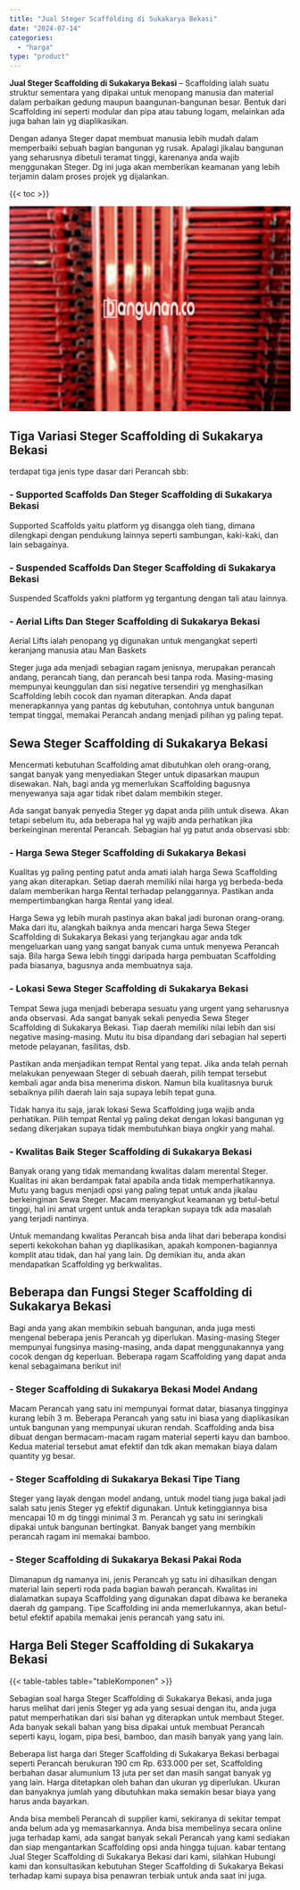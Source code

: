 ```yaml
---
title: "Jual Steger Scaffolding di Sukakarya Bekasi"
date: "2024-07-14"
categories: 
  - "harga"
type: "product"
---
```


**Jual Steger Scaffolding di Sukakarya Bekasi** – Scaffolding ialah suatu struktur sementara yang dipakai untuk menopang manusia dan material dalam perbaikan gedung maupun baangunan-bangunan besar. Bentuk dari Scaffolding ini seperti modular dan pipa atau tabung logam, melainkan ada juga bahan lain yg diaplikasikan.

Dengan adanya Steger dapat membuat manusia lebih mudah dalam memperbaiki sebuah bagian bangunan yg rusak. Apalagi jikalau bangunan yang seharusnya dibetuli teramat tinggi, karenanya anda wajib menggunakan Steger. Dg ini juga akan memberikan keamanan yang lebih terjamin dalam proses projek yg dijalankan.

{{< toc >}}

![Jual Steger Scaffolding di Sukakarya Bekasi](/images/sewa-scaffolding-steger-03.png)

## Tiga Variasi Steger Scaffolding di Sukakarya Bekasi

terdapat tiga jenis type dasar dari Perancah sbb:

### \- Supported Scaffolds Dan Steger Scaffolding di Sukakarya Bekasi

Supported Scaffolds yaitu platform yg disangga oleh tiang, dimana dilengkapi dengan pendukung lainnya seperti sambungan, kaki-kaki, dan lain sebagainya.

### \- Suspended Scaffolds Dan Steger Scaffolding di Sukakarya Bekasi

Suspended Scaffolds yakni platform yg tergantung dengan tali atau lainnya.

### \- Aerial Lifts Dan Steger Scaffolding di Sukakarya Bekasi

Aerial Lifts ialah penopang yg digunakan untuk mengangkat seperti keranjang manusia atau Man Baskets

Steger juga ada menjadi sebagian ragam jenisnya, merupakan perancah andang, perancah tiang, dan perancah besi tanpa roda. Masing-masing mempunyai keunggulan dan sisi negative tersendiri yg menghasilkan Scaffolding lebih cocok dan nyaman diterapkan. Anda dapat menerapkannya yang pantas dg kebutuhan, contohnya untuk bangunan tempat tinggal, memakai Perancah andang menjadi pilihan yg paling tepat.

## Sewa Steger Scaffolding di Sukakarya Bekasi

Mencermati kebutuhan Scaffolding amat dibutuhkan oleh orang-orang, sangat banyak yang menyediakan Steger untuk dipasarkan maupun disewakan. Nah, bagi anda yg memerlukan Scaffolding bagusnya menyewanya saja agar tidak ribet dalam membikin steger.

Ada sangat banyak penyedia Steger yg dapat anda pilih untuk disewa. Akan tetapi sebelum itu, ada beberapa hal yg wajib anda perhatikan jika berkeinginan merental Perancah. Sebagian hal yg patut anda observasi sbb:

### \- Harga Sewa Steger Scaffolding di Sukakarya Bekasi

Kualitas yg paling penting patut anda amati ialah harga Sewa Scaffolding yang akan diterapkan. Setiap daerah memiliki nilai harga yg berbeda-beda dalam memberikan harga Rental terhadap pelanggannya. Pastikan anda mempertimbangkan harga Rental yang ideal.

Harga Sewa yg lebih murah pastinya akan bakal jadi buronan orang-orang. Maka dari itu, alangkah baiknya anda mencari harga Sewa Steger Scaffolding di Sukakarya Bekasi yang terjangkau agar anda tdk mengeluarkan uang yang sangat banyak cuma untuk menyewa Perancah saja. Bila harga Sewa lebih tinggi daripada harga pembuatan Scaffolding pada biasanya, bagusnya anda membuatnya saja.

### \- Lokasi Sewa Steger Scaffolding di Sukakarya Bekasi

Tempat Sewa juga menjadi beberapa sesuatu yang urgent yang seharusnya anda observasi. Ada sangat banyak sekali penyedia Sewa Steger Scaffolding di Sukakarya Bekasi. Tiap daerah memiliki nilai lebih dan sisi negative masing-masing. Mutu itu bisa dipandang dari sebagian hal seperti metode pelayanan, fasilitas, dsb.

Pastikan anda menjadikan tempat Rental yang tepat. Jika anda telah pernah melakukan penyewaan Steger di sebuah daerah, pilih tempat tersebut kembali agar anda bisa menerima diskon. Namun bila kualitasnya buruk sebaiknya pilih daerah lain saja supaya lebih tepat guna.

Tidak hanya itu saja, jarak lokasi Sewa Scaffolding juga wajib anda perhatikan. Pilih tempat Rental yg paling dekat dengan lokasi bangunan yg sedang dikerjakan supaya tidak membutuhkan biaya ongkir yang mahal.

### \- Kwalitas Baik Steger Scaffolding di Sukakarya Bekasi

Banyak orang yang tidak memandang kwalitas dalam merental Steger. Kualitas ini akan berdampak fatal apabila anda tidak memperhatikannya. Mutu yang bagus menjadi opsi yang paling tepat untuk anda jikalau berkeinginan Sewa Steger. Macam menyangkut keamanan yg betul-betul tinggi, hal ini amat urgent untuk anda terapkan supaya tdk ada masalah yang terjadi nantinya.

Untuk memandang kwalitas Perancah bisa anda lihat dari beberapa kondisi seperti kekokohan bahan yg diaplikasikan, apakah komponen-bagiannya komplit atau tidak, dan hal yang lain. Dg demikian itu, anda akan mendapatkan Scaffolding yg berkwalitas.

## Beberapa dan Fungsi Steger Scaffolding di Sukakarya Bekasi

Bagi anda yang akan membikin sebuah bangunan, anda juga mesti mengenal beberapa jenis Perancah yg diperlukan. Masing-masing Steger mempunyai fungsinya masing-masing, anda dapat menggunakannya yang cocok dengan dg keperluan. Beberapa ragam Scaffolding yang dapat anda kenal sebagaimana berikut ini!

### \- Steger Scaffolding di Sukakarya Bekasi Model Andang

Macam Perancah yang satu ini mempunyai format datar, biasanya tingginya kurang lebih 3 m. Beberapa Perancah yang satu ini biasa yang diaplikasikan untuk bangunan yang mempunyai ukuran rendah. Scaffolding anda bisa dibuat dengan bermacam-macam ragam material seperti kayu dan bamboo. Kedua material tersebut amat efektif dan tdk akan memakan biaya dalam quantity yg besar.

### \- Steger Scaffolding di Sukakarya Bekasi Tipe Tiang

Steger yang layak dengan model andang, untuk model tiang juga bakal jadi salah satu jenis Steger yg efektif digunakan. Untuk ketinggiannya bisa mencapai 10 m dg tinggi minimal 3 m. Perancah yg satu ini seringkali dipakai untuk bangunan bertingkat. Banyak banget yang membikin perancah ragam ini memakai bamboo.

### \- Steger Scaffolding di Sukakarya Bekasi Pakai Roda

Dimanapun dg namanya ini, jenis Perancah yg satu ini dihasilkan dengan material lain seperti roda pada bagian bawah perancah. Kwalitas ini dialamatkan supaya Scaffolding yang digunakan dapat dibawa ke beraneka daerah dg gampang. Tipe Scaffolding ini anda memerlukannya, akan betul-betul efektif apabila memakai jenis perancah yang satu ini.

## Harga Beli Steger Scaffolding di Sukakarya Bekasi

{{< table-tables table="tableKomponen" >}}

Sebagian soal harga Steger Scaffolding di Sukakarya Bekasi, anda juga harus melihat dari jenis Steger yg ada yang sesuai dengan itu, anda juga patut memperhatikan dari sisi bahan yg diterapkan untuk membaut Steger. Ada banyak sekali bahan yang bisa dipakai untuk membuat Perancah seperti kayu, logam, pipa besi, bamboo, dan masih banyak yang yang lain.

Beberapa list harga dari Steger Scaffolding di Sukakarya Bekasi berbagai seperti Perancah berukuran 190 cm Rp. 633.000 per set, Scaffolding berbahan dasar alumunium 13 juta per set dan masih sangat banyak yg yang lain. Harga ditetapkan oleh bahan dan ukuran yg diperlukan. Ukuran dan banyaknya jumlah yang dibutuhkan maka semakin besar biaya yang harus anda bayarkan.

Anda bisa membeli Perancah di supplier kami, sekiranya di sekitar tempat anda belum ada yg memasarkannya. Anda bisa membelinya secara online juga terhadap kami, ada sangat banyak sekali Perancah yang kami sediakan dan siap mengantarkan Scaffolding opsi anda hingga tujuan. kabar tentang Jual Steger Scaffolding di Sukakarya Bekasi dari kami, silahkan Hubungi kami dan konsultasikan kebutuhan Steger Scaffolding di Sukakarya Bekasi terhadap kami supaya bisa penawran terbiak untuk anda saat ini juga.
